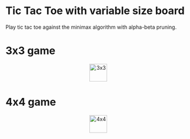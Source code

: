 # Tic Tac Toe with variable size board

Play tic tac toe against the minimax algorithm with alpha-beta pruning.

# 3x3 game

<p align="center">
  <img src="https://user-images.githubusercontent.com/77827442/174273831-498593e3-1b07-4312-9477-f4163505926e.gif" alt='3x3' width="48">
</p>

# 4x4 game

<p align="center">
  <img src="https://user-images.githubusercontent.com/77827442/174273874-ce9160ac-c96a-4795-a743-04bdcdad456e.gif" alt='4x4' width="48">
</p>

